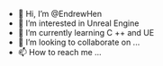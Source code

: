 - 👋 Hi, I’m @EndrewHen
- 👀 I’m interested in Unreal Engine
- 🌱 I’m currently learning C ++ and UE
- 💞️ I’m looking to collaborate on ...
- 📫 How to reach me ...

<!---
EndrewHen/EndrewHen is a ✨ special ✨ repository because its `README.md` (this file) appears on your GitHub profile.
You can click the Preview link to take a look at your changes.
--->
